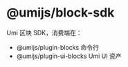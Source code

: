 # @umijs/block-sdk

Umi 区块 SDK，消费端在：
- @umijs/plugin-blocks 命令行
- @umijs/plugin-ui-blocks Umi UI 资产
